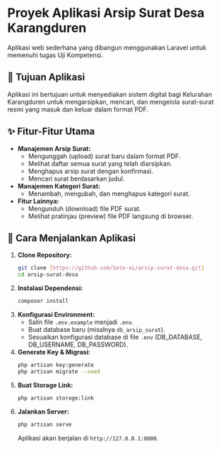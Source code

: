 # Proyek Aplikasi Arsip Surat Desa Karangduren

Aplikasi web sederhana yang dibangun menggunakan Laravel untuk memenuhi tugas Uji Kompetensi.

## 📝 Tujuan Aplikasi

Aplikasi ini bertujuan untuk menyediakan sistem digital bagi Kelurahan Karangduren untuk mengarsipkan, mencari, dan mengelola surat-surat resmi yang masuk dan keluar dalam format PDF.

## ✨ Fitur-Fitur Utama

-   **Manajemen Arsip Surat:**
    -   Mengunggah (upload) surat baru dalam format PDF.
    -   Melihat daftar semua surat yang telah diarsipkan.
    -   Menghapus arsip surat dengan konfirmasi.
    -   Mencari surat berdasarkan judul.
-   **Manajemen Kategori Surat:**
    -   Menambah, mengubah, dan menghapus kategori surat.
-   **Fitur Lainnya:**
    -   Mengunduh (download) file PDF surat.
    -   Melihat pratinjau (preview) file PDF langsung di browser.

## 🚀 Cara Menjalankan Aplikasi

1.  **Clone Repository:**
    ```bash
    git clone [https://github.com/Seto-ai/arsip-surat-desa.git]
    cd arsip-surat-desa
    ```
2.  **Instalasi Dependensi:**
    ```bash
    composer install
    ```
3.  **Konfigurasi Environment:**
    -   Salin file `.env.example` menjadi `.env`.
    -   Buat database baru (misalnya `db_arsip_surat`).
    -   Sesuaikan konfigurasi database di file `.env` (DB_DATABASE, DB_USERNAME, DB_PASSWORD).
4.  **Generate Key & Migrasi:**
    ```bash
    php artisan key:generate
    php artisan migrate --seed
    ```
5.  **Buat Storage Link:**
    ```bash
    php artisan storage:link
    ```
6.  **Jalankan Server:**
    ```bash
    php artisan serve
    ```
    Aplikasi akan berjalan di `http://127.0.0.1:8000`.
